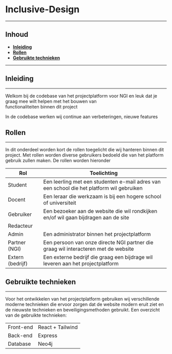 # Inclusive-Design

***

## Inhoud
- [**Inleiding**](#Inleiding)
- [**Rollen**](#Rollen)
- [**Gebruikte technieken**](#Gebruikte-technieken)

***

## Inleiding

***

<p>Welkom bij de codebase van het projectplatform voor NGI en leuk dat je graag mee wilt helpen met het bouwen van <br> functionaliteiten binnen dit project</p>

<p>In de codebase werken wij continue aan verbeteringen, nieuwe features</p>

## Rollen

***

<p>In dit onderdeel worden kort de rollen toegelicht die wij hanteren binnen dit project. 
Met rollen worden diverse gebruikers bedoeld die van het platform gebruik zullen maken.
De rollen worden hieronder</p>

| Rol              | Toelichting                                                                               |
|------------------|-------------------------------------------------------------------------------------------|
| Student          | Een leerling met een studenten e-mail adres van een school die het platform wil gebruiken |
| Docent           | Een leraar die werkzaam is bij een hogere school of universiteit                          |
| Gebruiker        | Een bezoeker aan de website die wil rondkijken en/of wil gaan bijdragen aan de site       |
| Redacteur        |                                                                                           |
| Admin            | Een administrator binnen het projectplatform                                              |
| Partner (NGI)    | Een persoon van onze directe NGI partner die graag wil interacteren met de website        |
| Extern (bedrijf) | Een externe bedrijf die graag een bijdrage wil leveren aan het projectplatform            |

## Gebruikte technieken

***

<p> Voor het ontwikkelen van het projectplatform gebruiken wij verschillende moderne technieken die ervoor zorgen dat de website modern eruit ziet en de nieuwste technieken en beveiligingsmethoden gebruikt. Een overzicht van de gebruikte technieken:</p>

|           |                  |
|-----------|------------------|
| Front-end | React + Tailwind |
| Back-end  | Express          |
| Database  | Neo4j            |